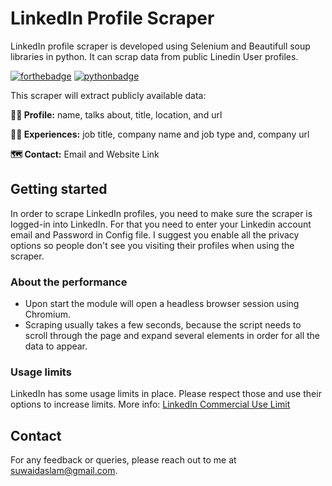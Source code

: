 # LinkedIn Profile Scraper
LinkedIn profile scraper is developed using Selenium and Beautifull soup libraries in python. It can scrap data from public Linedin User profiles.

[![forthebadge](https://forthebadge.com/images/badges/built-with-love.svg)](https://forthebadge.com)
[![pythonbadge](https://forthebadge.com/images/badges/made-with-python.svg)](https://forthebadge.com)

This scraper will extract publicly available data:

**🧑‍🎨 Profile:** name, talks about, title, location, and url

**👨‍💼 Experiences:** job title, company name and job type and, company url

**🗺️ Contact:** Email and Website Link

## Getting started
In order to scrape LinkedIn profiles, you need to make sure the scraper is logged-in into LinkedIn. For that you need to enter your Linkedin account email and Password in Config file. I suggest you enable all the privacy options so people don't see you visiting their profiles when using the scraper.

### About the performance
- Upon start the module will open a headless browser session using Chromium.
- Scraping usually takes a few seconds, because the script needs to scroll through the page and expand several elements in order for all the data to appear.

### Usage limits
LinkedIn has some usage limits in place. Please respect those and use their options to increase limits. More info: [LinkedIn Commercial Use Limit](https://www.linkedin.com/help/linkedin/answer/52950)

## Contact

For any feedback or queries, please reach out to me at [suwaidaslam@gmail.com](suwaidaslam@gmail.com).
